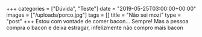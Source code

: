 +++
categories = ["Dúvida", "Teste"]
date = "2019-05-25T03:00:00+00:00"
images = ["/uploads/porco.jpg"]
tags = []
title = "Não sei mozi"
type = "post"
+++
Estou com vontade de comer bacon... Sempre! Mas a pessoa compra o bacon e deixa estragar, infelizmente não compro mais bacon